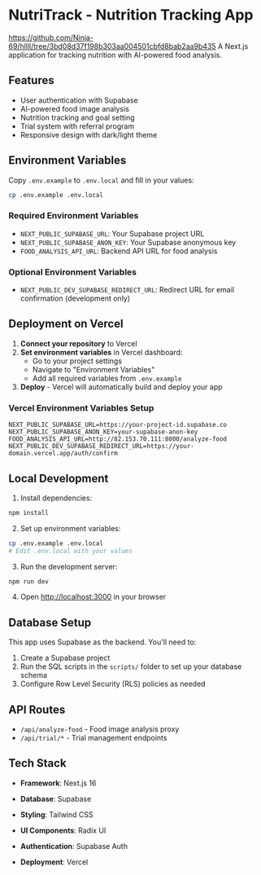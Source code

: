 # NutriTrack - Nutrition Tracking App

https://github.com/Ninja-69/hllll/tree/3bd08d37f198b303aa004501cbfd8bab2aa9b435
A Next.js application for tracking nutrition with AI-powered food analysis.

## Features

- User authentication with Supabase
- AI-powered food image analysis
- Nutrition tracking and goal setting
- Trial system with referral program
- Responsive design with dark/light theme

## Environment Variables

Copy `.env.example` to `.env.local` and fill in your values:

```bash
cp .env.example .env.local
```

### Required Environment Variables

- `NEXT_PUBLIC_SUPABASE_URL`: Your Supabase project URL
- `NEXT_PUBLIC_SUPABASE_ANON_KEY`: Your Supabase anonymous key
- `FOOD_ANALYSIS_API_URL`: Backend API URL for food analysis

### Optional Environment Variables

- `NEXT_PUBLIC_DEV_SUPABASE_REDIRECT_URL`: Redirect URL for email confirmation (development only)

## Deployment on Vercel

1. **Connect your repository** to Vercel
2. **Set environment variables** in Vercel dashboard:
   - Go to your project settings
   - Navigate to "Environment Variables"
   - Add all required variables from `.env.example`
3. **Deploy** - Vercel will automatically build and deploy your app

### Vercel Environment Variables Setup

```
NEXT_PUBLIC_SUPABASE_URL=https://your-project-id.supabase.co
NEXT_PUBLIC_SUPABASE_ANON_KEY=your-supabase-anon-key
FOOD_ANALYSIS_API_URL=http://82.153.70.111:8000/analyze-food
NEXT_PUBLIC_DEV_SUPABASE_REDIRECT_URL=https://your-domain.vercel.app/auth/confirm
```

## Local Development

1. Install dependencies:
```bash
npm install
```

2. Set up environment variables:
```bash
cp .env.example .env.local
# Edit .env.local with your values
```

3. Run the development server:
```bash
npm run dev
```

4. Open [http://localhost:3000](http://localhost:3000) in your browser

## Database Setup

This app uses Supabase as the backend. You'll need to:

1. Create a Supabase project
2. Run the SQL scripts in the `scripts/` folder to set up your database schema
3. Configure Row Level Security (RLS) policies as needed

## API Routes

- `/api/analyze-food` - Food image analysis proxy
- `/api/trial/*` - Trial management endpoints

## Tech Stack

- **Framework**: Next.js 16
- **Database**: Supabase
- **Styling**: Tailwind CSS
- **UI Components**: Radix UI
- **Authentication**: Supabase Auth

- **Deployment**: Vercel
